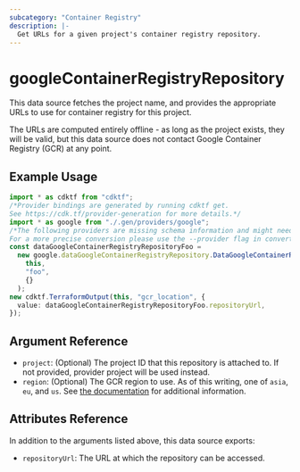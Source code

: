 ```yaml
---
subcategory: "Container Registry"
description: |-
  Get URLs for a given project's container registry repository.
---
```


# googleContainerRegistryRepository

This data source fetches the project name, and provides the appropriate URLs to use for container registry for this project.

The URLs are computed entirely offline - as long as the project exists, they will be valid, but this data source does not contact Google Container Registry (GCR) at any point.

## Example Usage

```typescript
import * as cdktf from "cdktf";
/*Provider bindings are generated by running cdktf get.
See https://cdk.tf/provider-generation for more details.*/
import * as google from "./.gen/providers/google";
/*The following providers are missing schema information and might need manual adjustments to synthesize correctly: google.
For a more precise conversion please use the --provider flag in convert.*/
const dataGoogleContainerRegistryRepositoryFoo =
  new google.dataGoogleContainerRegistryRepository.DataGoogleContainerRegistryRepository(
    this,
    "foo",
    {}
  );
new cdktf.TerraformOutput(this, "gcr_location", {
  value: dataGoogleContainerRegistryRepositoryFoo.repositoryUrl,
});

```

## Argument Reference

* `project`: (Optional) The project ID that this repository is attached to.  If not provided, provider project will be used instead.
* `region`: (Optional) The GCR region to use.  As of this writing, one of `asia`, `eu`, and `us`.  See [the documentation](https://cloud.google.com/container-registry/docs/pushing-and-pulling) for additional information.

## Attributes Reference

In addition to the arguments listed above, this data source exports:

* `repositoryUrl`: The URL at which the repository can be accessed.
